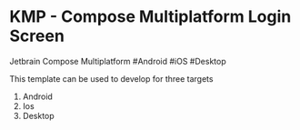 # KMP - Compose Multiplatform Login Screen

Jetbrain Compose Multiplatform #Android #iOS #Desktop

This template can be used to develop for three targets
1. Android
2. Ios
3. Desktop



